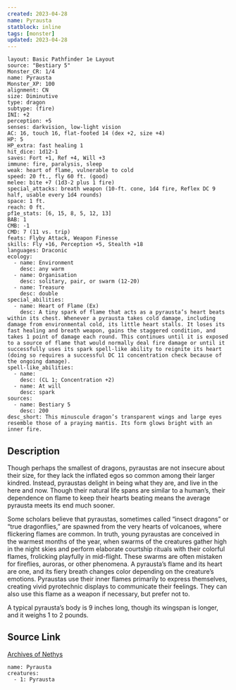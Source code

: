 ```yaml
---
created: 2023-04-28
name: Pyrausta
statblock: inline
tags: [monster]
updated: 2023-04-28
---
```

```statblock
layout: Basic Pathfinder 1e Layout
source: "Bestiary 5"
Monster_CR: 1/4
name: Pyrausta
Monster_XP: 100
alignment: CN
size: Diminutive
type: dragon
subtype: (fire)
INI: +2
perception: +5
senses: darkvision, low-light vision
AC: 16, touch 16, flat-footed 14 (dex +2, size +4)
HP: 5
HP_extra: fast healing 1
hit_dice: 1d12-1
saves: Fort +1, Ref +4, Will +3
immune: fire, paralysis, sleep
weak: heart of flame, vulnerable to cold
speed: 20 ft., fly 60 ft. (good)
melee: bite +7 (1d3-2 plus 1 fire)
special_attacks: breath weapon (10-ft. cone, 1d4 fire, Reflex DC 9 half, usable every 1d4 rounds)
space: 1 ft.
reach: 0 ft.
pf1e_stats: [6, 15, 8, 5, 12, 13]
BAB: 1
CMB: -1
CMD: 7 (11 vs. trip)
feats: Flyby Attack, Weapon Finesse
skills: Fly +16, Perception +5, Stealth +18
languages: Draconic
ecology:
  - name: Environment
    desc: any warm
  - name: Organisation
    desc: solitary, pair, or swarm (12-20)
  - name: Treasure
    desc: double
special_abilities:
  - name: Heart of Flame (Ex)
    desc: A tiny spark of flame that acts as a pyrausta’s heart beats within its chest. Whenever a pyrausta takes cold damage, including damage from environmental cold, its little heart stalls. It loses its fast healing and breath weapon, gains the staggered condition, and takes 1 point of damage each round. This continues until it is exposed to a source of flame that would normally deal fire damage or until it successfully uses its spark spell-like ability to reignite its heart (doing so requires a successful DC 11 concentration check because of the ongoing damage).
spell-like_abilities:
  - name:
    desc: (CL 1; Concentration +2)
  - name: At will
    desc: spark
sources:
  - name: Bestiary 5
    desc: 200
desc_short: This minuscule dragon’s transparent wings and large eyes resemble those of a praying mantis. Its form glows bright with an inner fire.
```
## Description
Though perhaps the smallest of dragons, pyraustas are not insecure about their size, for they lack the inflated egos so common among their larger kindred. Instead, pyraustas delight in being what they are, and live in the here and now. Though their natural life spans are similar to a human’s, their dependence on flame to keep their hearts beating means the average pyrausta meets its end much sooner.

 Some scholars believe that pyraustas, sometimes called “insect dragons” or “true dragonflies,” are spawned from the very hearts of volcanoes, where flickering flames are common. In truth, young pyraustas are conceived in the warmest months of the year, when swarms of the creatures gather high in the night skies and perform elaborate courtship rituals with their colorful flames, frolicking playfully in mid-flight. These swarms are often mistaken for fireflies, auroras, or other phenomena. A pyrausta’s flame and its heart are one, and its fiery breath changes color depending on the creature’s emotions. Pyraustas use their inner flames primarily to express themselves, creating vivid pyrotechnic displays to communicate their feelings. They can also use this flame as a weapon if necessary, but prefer not to.

 A typical pyrausta’s body is 9 inches long, though its wingspan is longer, and it weighs 1 to 2 pounds.
## Source Link
[Archives of Nethys](https://aonprd.com/MonsterDisplay.aspx?ItemName=Pyrausta)
```encounter-table
name: Pyrausta
creatures:
  - 1: Pyrausta
```
